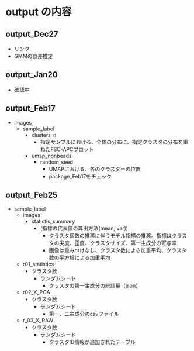 # output の内容

## output_Dec27
- [リンク](https://github.com/Hemmiil/Bioinfomation/blob/main/CellSorter/package_Dec27/result_rule/image_result_rule.md)
- GMMの誤差推定

## output_Jan20
- 確認中

## output_Feb17
- images
  - sample_label
    - clusters_n
      - 指定サンプルにおける、全体の分布に、指定クラスタの分布を重ねたFSC-APCプロット
    - umap_nonbeads
      - random_seed
        - UMAPにおける、各のクラスターの位置
        - package_Feb17をチェック
## output_Feb25
- sample_label
  - images
    - statistis_summary
      - (指標の代表値の算出方法(mean, var))
        - クラスタ個数の推移に伴うモデル指標の推移。指標はクラスタの尖度、歪度、クラスタサイズ、第一主成分の寄与率
        - 画像は重みつけなし、クラスタ数による加重平均、クラスタ数の平方根による加重平均
  - r01_statistics
    - クラスタ数
      - ランダムシード
        - クラスタの第一主成分の統計量（json）
  - r02_X_PCA
    - クラスタ数
      - ランダムシード
        - 第一、二主成分のcsvファイル
  - r_03_X_RAW
    - クラスタ数
      - ランダムシード
        - クラスタID情報が追加されたテーブル

          
